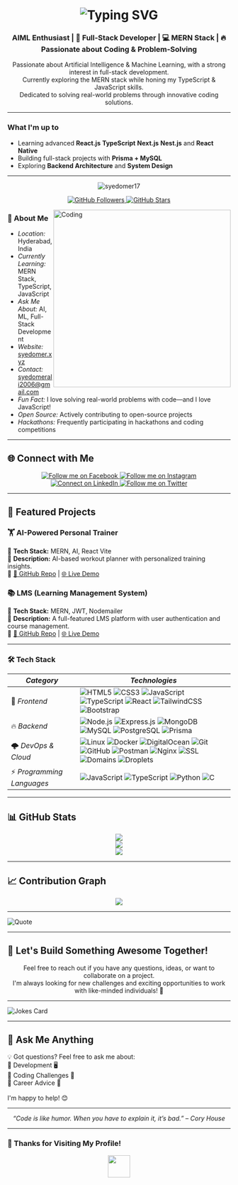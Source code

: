 <h1 align="center">
  <img src="https://readme-typing-svg.demolab.com?font=Fira+Code&size=30&pause=1000&color=00E6FF&center=true&vCenter=true&width=500&height=60&lines=Hi,+I'm+Syed+Omer+Ali;MERN+Stack+Developer;Passionate+Developer!" alt="Typing SVG">
</h1>


<h3 align="center"> AIML Enthusiast | 🚀 Full-Stack Developer | 💻 MERN Stack | 🔥 Passionate about Coding & Problem-Solving </h3>

<p align="center">
  Passionate about Artificial Intelligence & Machine Learning, with a strong interest in full-stack development. <br>
  Currently exploring the MERN stack while honing my TypeScript & JavaScript skills. <br>
  Dedicated to solving real-world problems through innovative coding solutions.
</p>

---

### What I'm up to
- Learning advanced **React.js** **TypeScript** **Next.js** **Nest.js** and **React Native**
- Building full-stack projects with **Prisma + MySQL**
- Exploring **Backend Architecture** and **System Design**

---

<p align="center">
  <img src="https://komarev.com/ghpvc/?username=syedomer17&label=Profile%20Views&color=0e75b6&style=flat-square" alt="syedomer17" />
</p>

<p align="center">
  <a href="https://github.com/syedomer17" target="_blank">
    <img src="https://img.shields.io/github/followers/syedomer17?label=Followers&style=social" alt="GitHub Followers" />
  </a>
  <a href="https://github.com/syedomer17" target="_blank">
    <img src="https://img.shields.io/github/stars/syedomer17?affiliations=OWNER%2CCOLLABORATOR&style=social" alt="GitHub Stars" />
  </a>
</p>

<img align="right" alt="Coding" width="400" 
src="https://user-images.githubusercontent.com/74038190/229223263-cf2e4b07-2615-4f87-9c38-e37600f8381a.gif" 
style="transition: transform 0.3s; display: block; margin: auto;" 
title="Keep Coding!" 
onmouseover="this.style.transform='scale(1.1)'" 
onmouseout="this.style.transform='scale(1)'">

### 📍 About Me  
- *Location:* Hyderabad, India  
- *Currently Learning:* MERN Stack, TypeScript, JavaScript  
- *Ask Me About:* AI, ML, Full-Stack Development  
- *Website:* [syedomer.xyz](https://syedomer.xyz)  
- *Contact:* [syedomerali2006@gmail.com](mailto:syedomerali2006@gmail.com)  
- *Fun Fact:* I love solving real-world problems with code—and I love JavaScript!  
- *Open Source:* Actively contributing to open-source projects  
- *Hackathons:* Frequently participating in hackathons and coding competitions

---

## 🌐 Connect with Me  

<p align="center">
  <a href="https://www.facebook.com/share/15dm4xpa4T/" target="_blank">
    <img src="https://img.shields.io/badge/Facebook-1877F2?style=for-the-badge&logo=facebook&logoColor=white" title="Follow me on Facebook">
  </a>  
  <a href="https://www.instagram.com/syedomer934/profilecard/?igsh=bGxqaGcxOXZ1NXg2" target="_blank">
    <img src="https://img.shields.io/badge/Instagram-E4405F?style=for-the-badge&logo=instagram&logoColor=white" title="Follow me on Instagram">
  </a>  
  <a href="https://www.linkedin.com/in/syed-omer-ali-b73501324" target="_blank">
    <img src="https://img.shields.io/badge/LinkedIn-0A66C2?style=for-the-badge&logo=linkedin&logoColor=white" title="Connect on LinkedIn">
  </a>  
  <a href="https://x.com/SyedOmerAl20006" target="_blank">
    <img src="https://img.shields.io/badge/Twitter-000000?style=for-the-badge&logo=twitter&logoColor=white" title="Follow me on Twitter">
  </a>  
</p>

---

## 🚀 Featured Projects  
### 🏋 AI-Powered Personal Trainer  
🔹 **Tech Stack:** MERN, AI, React Vite  
🔹 **Description:** AI-based workout planner with personalized training insights.  
🔹 [🔗 GitHub Repo](https://github.com/syedomer17/AI-Powered-Personal-Trainer-MERN) | [🌐 Live Demo](https://workout.syedomer.xyz)  

### 📚 LMS (Learning Management System)  
🔹 **Tech Stack:** MERN, JWT, Nodemailer  
🔹 **Description:** A full-featured LMS platform with user authentication and course management.  
🔹 [🔗 GitHub Repo](https://github.com/syedomer17/Learning-Management-System) | [🌐 Live Demo](https://lms-demo.com)  

---


### 🛠 Tech Stack   

| *Category*                 | *Technologies* |
|------------------------------|----------------------------------------------------------------------------------------------------------------------------------------------------------------------------------------------------------------------------------------------------------------------------------------------------------------------------------------------------------------------------------|
| 🚀 *Frontend*               | ![HTML5](https://img.shields.io/badge/HTML5-E34F26?style=for-the-badge&logo=html5&logoColor=white) ![CSS3](https://img.shields.io/badge/CSS3-1572B6?style=for-the-badge&logo=css3&logoColor=white) ![JavaScript](https://img.shields.io/badge/JavaScript-F7DF1E?style=for-the-badge&logo=javascript&logoColor=black) ![TypeScript](https://img.shields.io/badge/TypeScript-3178C6?style=for-the-badge&logo=typescript&logoColor=white) ![React](https://img.shields.io/badge/React-61DAFB?style=for-the-badge&logo=react&logoColor=black) ![TailwindCSS](https://img.shields.io/badge/TailwindCSS-38B2AC?style=for-the-badge&logo=tailwind-css&logoColor=white) ![Bootstrap](https://img.shields.io/badge/Bootstrap-7952B3?style=for-the-badge&logo=bootstrap&logoColor=white) |
| 🔥 *Backend*               | ![Node.js](https://img.shields.io/badge/Node.js-339933?style=for-the-badge&logo=node.js&logoColor=white) ![Express.js](https://img.shields.io/badge/Express.js-404D59?style=for-the-badge&logo=express&logoColor=white) ![MongoDB](https://img.shields.io/badge/MongoDB-47A248?style=for-the-badge&logo=mongodb&logoColor=white) ![MySQL](https://img.shields.io/badge/MySQL-4479A1?style=for-the-badge&logo=mysql&logoColor=white) ![PostgreSQL](https://img.shields.io/badge/PostgreSQL-336791?style=for-the-badge&logo=postgresql&logoColor=white) ![Prisma](https://img.shields.io/badge/Prisma-2D3748?style=for-the-badge&logo=prisma&logoColor=white) |
| 🌩 *DevOps & Cloud*        | ![Linux](https://img.shields.io/badge/Linux-FCC624?style=for-the-badge&logo=linux&logoColor=black) ![Docker](https://img.shields.io/badge/Docker-2496ED?style=for-the-badge&logo=docker&logoColor=white) ![DigitalOcean](https://img.shields.io/badge/Digital_Ocean-0080FF?style=for-the-badge&logo=digitalocean&logoColor=white) ![Git](https://img.shields.io/badge/Git-F05032?style=for-the-badge&logo=git&logoColor=white) ![GitHub](https://img.shields.io/badge/GitHub-181717?style=for-the-badge&logo=github&logoColor=white) ![Postman](https://img.shields.io/badge/Postman-FF6C37?style=for-the-badge&logo=postman&logoColor=white) ![Nginx](https://img.shields.io/badge/Nginx-009639?style=for-the-badge&logo=nginx&logoColor=white) ![SSL](https://img.shields.io/badge/SSL-Secure-green?style=for-the-badge&logo=letsencrypt&logoColor=white) ![Domains](https://img.shields.io/badge/Domains-Important-red?style=for-the-badge&logo=google-domains&logoColor=white) ![Droplets](https://img.shields.io/badge/Droplets-blue?style=for-the-badge&logo=digitalocean&logoColor=white) |
| ⚡ *Programming Languages* | ![JavaScript](https://img.shields.io/badge/JavaScript-F7DF1E?style=for-the-badge&logo=javascript&logoColor=black) ![TypeScript](https://img.shields.io/badge/TypeScript-3178C6?style=for-the-badge&logo=typescript&logoColor=white) ![Python](https://img.shields.io/badge/Python-3776AB?style=for-the-badge&logo=python&logoColor=white) ![C](https://img.shields.io/badge/C-00599C?style=for-the-badge&logo=c&logoColor=white) |


---

## 📊 GitHub Stats  
<p align="center">
  <img src="https://github-readme-stats.vercel.app/api?username=syedomer17&theme=dark&hide_border=false&include_all_commits=false&count_private=false"/><br/>
  <img src="https://github-readme-streak-stats.herokuapp.com/?user=syedomer17&theme=dark&hide_border=false"/><br/>
  <img src="https://github-readme-stats.vercel.app/api/top-langs/?username=syedomer17&theme=dark&hide_border=false&include_all_commits=false&count_private=false&layout=compact"/>
</p>

---

## 📈 Contribution Graph  
<p align="center">
  <img src="https://github-readme-activity-graph.vercel.app/graph?username=syedomer17&theme=react-dark" />
</p>

---

![Quote](https://quotes-github-readme.vercel.app/api?type=horizontal&theme=dark)

---

## 👥 Let's Build Something Awesome Together!  
<p align="center">
  Feel free to reach out if you have any questions, ideas, or want to collaborate on a project. <br>
  I'm always looking for new challenges and exciting opportunities to work with like-minded individuals! 🚀
</p>

---

![Jokes Card](https://readme-jokes.vercel.app/api)

---

## 💬 Ask Me Anything  
💡 Got questions? Feel free to ask me about:  
🔹 Development 🖥  
🔹 Coding Challenges 🧠  
🔹 Career Advice 🎯  
<br> I'm happy to help! 😊

---

<p align="center"><i>“Code is like humor. When you have to explain it, it’s bad.” – Cory House</i></p>

---

### 🎯 Thanks for Visiting My Profile!  
<p align="center">
  <img src="https://media.giphy.com/media/hvRJCLFzcasrR4ia7z/giphy.gif" width="50px">
</p>


